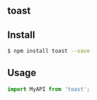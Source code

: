 ## toast

## Install

```sh
$ npm install toast --save
```

## Usage

```js
import MyAPI from 'toast';
```
